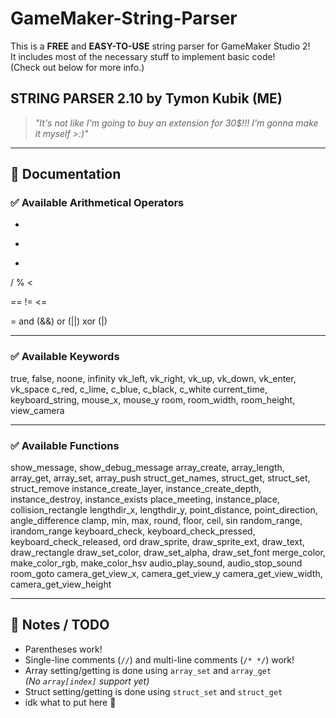 # GameMaker-String-Parser

This is a **FREE** and **EASY-TO-USE** string parser for GameMaker Studio 2!  
It includes most of the necessary stuff to implement basic code!  
(Check out below for more info.)

## STRING PARSER 2.10 by Tymon Kubik (ME)
> _"It's not like I'm going to buy an extension for 30$!!! I'm gonna make it myself >:)"_

---

## 📄 Documentation

### ✅ Available Arithmetical Operators
+
-
*
/
%
<

==
!=
<=

=
and (&&)
or (||)
xor (|)

---

### ✅ Available Keywords
true, false, noone, infinity
vk_left, vk_right, vk_up, vk_down, vk_enter, vk_space
c_red, c_lime, c_blue, c_black, c_white
current_time, keyboard_string, mouse_x, mouse_y
room, room_width, room_height, view_camera

---

### ✅ Available Functions
show_message, show_debug_message
array_create, array_length, array_get, array_set, array_push
struct_get_names, struct_get, struct_set, struct_remove
instance_create_layer, instance_create_depth, instance_destroy, instance_exists
place_meeting, instance_place, collision_rectangle
lengthdir_x, lengthdir_y, point_distance, point_direction, angle_difference
clamp, min, max, round, floor, ceil, sin
random_range, irandom_range
keyboard_check, keyboard_check_pressed, keyboard_check_released, ord
draw_sprite, draw_sprite_ext, draw_text, draw_rectangle
draw_set_color, draw_set_alpha, draw_set_font
merge_color, make_color_rgb, make_color_hsv
audio_play_sound, audio_stop_sound
room_goto
camera_get_view_x, camera_get_view_y
camera_get_view_width, camera_get_view_height

---

## 📝 Notes / TODO

- Parentheses work!  
- Single-line comments (`//`) and multi-line comments (`/* */`) work!  
- Array setting/getting is done using `array_set` and `array_get`  
  *(No `array[index]` support yet)*  
- Struct setting/getting is done using `struct_set` and `struct_get`  
- idk what to put here 🤷  

